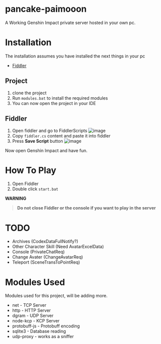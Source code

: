 # pancake-paimooon
A Working Genshin Impact private server hosted in your own pc.

# Installation
The installation assumes you have installed the next things in your pc

* [Fiddler](https://www.telerik.com/download/fiddler)

## Project
1. clone the project
1. Run `modules.bat` to install the required modules
1. You can now open the project in your IDE

## Fiddler 
1. Open fiddler and go to FiddlerScripts
![image](https://user-images.githubusercontent.com/52223947/113501027-ba59d780-94df-11eb-9b44-343a435eea67.png)
1. Copy `fiddler.cs` content and paste it into fiddler
1. Press **Save Script** button
![image](https://user-images.githubusercontent.com/52223947/113501041-d2c9f200-94df-11eb-91fd-ccfe53589c3f.png)

Now open Genshin Impact and have fun.

# How To Play
1. Open Fiddler
1. Double click `start.bat`

**WARNING**
> **Do not close Fiddler or the console if you want to play in the server**


# TODO
* Archives (CodexDataFullNotify?)
* Other Character Skill (Need AvatarExcelData)
* Console (PrivateChatReq)
* Change Avater (ChangeAvatarReq)
* Teleport (SceneTransToPointReq)


# Modules Used
Modules used for this project, will be adding more.
* net - TCP Server
* http - HTTP Server
* dgram - UDP Server
* node-kcp - KCP Server
* protobuff-js - Protobuff encoding
* sqlite3 - Database reading
* udp-proxy - works as a sniffer
